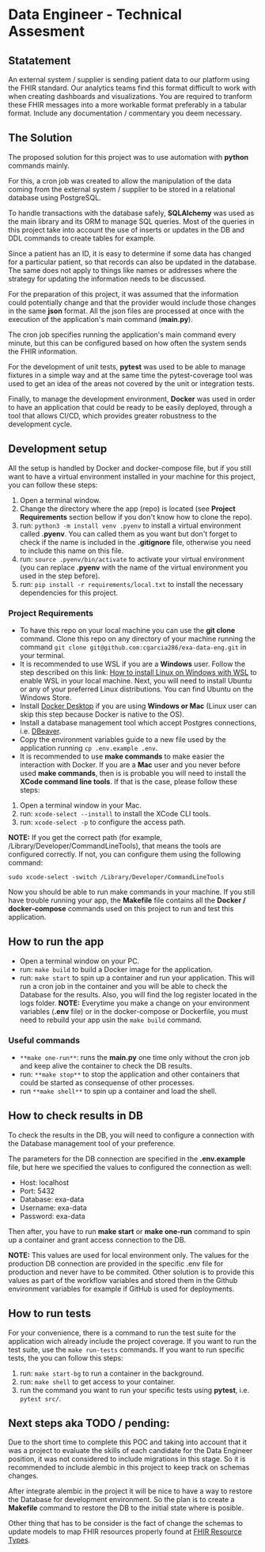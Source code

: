 # Data Engineer - Technical Assesment

## Statatement
An external system / supplier is sending patient data to our platform using the FHIR standard. Our analytics teams find this format difficult to work with when creating dashboards and visualizations. You are required to tranform these FHIR messages into a more workable format preferably in a tabular format. Include any documentation / commentary you deem necessary.

## The Solution
The proposed solution for this project was to use automation with **python** commands mainly.

For this, a cron job was created to allow the manipulation of the data coming from the external system / supplier to be stored in a relational database using PostgreSQL.

To handle transactions with the database safely, **SQLAlchemy** was used as the main library and its ORM to manage SQL queries. Most of the queries in this project take into account the use of inserts or updates in the DB and DDL commands to create tables for example.

Since a patient has an ID, it is easy to determine if some data has changed for a particular patient, so that records can also be updated in the database. The same does not apply to things like names or addresses where the strategy for updating the information needs to be discussed.

For the preparation of this project, it was assumed that the information could potentially change and that the provider would include those changes in the same **json** format. All the json files are processed at once with the execution of the application's main command (**main.py**).

The cron job specifies running the application's main command every minute, but this can be configured based on how often the system sends the FHIR information.

For the development of unit tests, **pytest** was used to be able to manage fixtures in a simple way and at the same time the pytest-coverage tool was used to get an idea of ​​the areas not covered by the unit or integration tests.

Finally, to manage the development environment, **Docker** was used in order to have an application that could be ready to be easily deployed, through a tool that allows CI/CD, which provides greater robustness to the development cycle.

## Development setup
All the setup is handled by Docker and docker-compose file, but if you still want to have a virtual environment installed in your machine for this project, you can follow these steps:

1. Open a terminal window.
2. Change the directory where the app (repo) is located (see **Project Requirements** section bellow if you don't know how to clone the repo).
3. run: `python3 -m install venv .pyenv` to install a virtual environment called **.pyenv**. You can called them as you want but don't forget to check if the name is included in the **.gitignore** file, otherwise you need to include this name on this file.
4. run: `source .pyenv/bin/activate` to activate your virtual environment (you can replace **.pyenv** with the name of the virtual environment you used in the step before).
5. run: `pip install -r requirements/local.txt` to install the necessary dependencies for this project.

### Project Requirements

- To have this repo on your local machine you can use the **git clone** command. Clone this repo on any directory of your machine running the command `git clone git@github.com:cgarcia286/exa-data-eng.git` in your terminal.
- It is recommended to use WSL if you are a **Windows** user. Follow the step described on this link: [How to install Linux on Windows with WSL](https://learn.microsoft.com/en-us/windows/wsl/install) to enable WSL in your local machine. Next, you will need to install Ubuntu or any of your preferred Linux distributions. You can find Ubuntu on the Windows Store.
- Install [Docker Desktop](https://www.docker.com/products/docker-desktop/) if you are using **Windows or Mac** (Linux user can skip this step because Docker is native to the OS).
- Install a database management tool which accept Postgres connections, i.e. [DBeaver](https://dbeaver.io).
- Copy the environment variables guide to a new file used by the application running `cp .env.example .env`.
- It is recommended to use **make commands** to make easier the interaction with Docker. If you are a **Mac** user and you never before used **make commands**, then is is probable you will need to install the **XCode command line tools**. If that is the case, please follow these steps:

1. Open a terminal window in your Mac.
2. run: `xcode-select --install` to install the XCode CLI tools.
3. run: `xcode-select -p` to configure the access path.

**NOTE:** If you get the correct path (for example, /Library/Developer/CommandLineTools), that means the tools are configured correctly. If not, you can configure them using the following command:

`sudo xcode-select -switch /Library/Developer/CommandLineTools`

Now you should be able to run make commands in your machine. If you still have trouble running your app, the **Makefile** file contains all the **Docker / docker-compose** commands used on this project to run and test this application.

## How to run the app
- Open a terminal window on your PC.
- run: `make build` to build a Docker image for the application.
- run: `make start` to spin up a container and run your application. This will run a cron job in the container and you will be able to check the Database for the results. Also, you will find the log register located in the logs folder.
**NOTE:** Everytime you make a change on your environment variables (**.env** file) or in the docker-compose or Dockerfile, you must need to rebuild your app usin the `make build` command.

### Useful commands

- `**make one-run**`: runs the **main.py** one time only without the cron job and keep alive the container to check the DB results.
- run: `**make stop**` to stop the application and other containers that could be started as consequense of other processes.
- run `**make shell**` to spin up a container and load the shell.


## How to check results in DB

To check the results in the DB, you will need to configure a connection with the Database management tool of your preference.

The parameters for the DB connection are specified in the **.env.example** file, but here we specified the values to configured the connection as well:

- Host: localhost
- Port: 5432
- Database: exa-data
- Username: exa-data
- Password: exa-data

Then after, you have to run **make start** or **make one-run** command to spin up a container and grant access connection to the DB.

**NOTE:** This values are used for local environment only. The values for the production DB connection are provided in the specific .env file for production and never have to be commited. Other solution is to provide this values as part of the workflow variables and stored them in the Github environment variables for example if GitHub is used for deployments.

## How to run tests
For your convenience, there is a command to run the test suite for the application wich already include the project coverage. If you want to run the test suite, use the `make run-tests` commands. If you want to run specific tests, the you can follow this steps:

1. run: `make start-bg` to run a container in the background.
2. run: `make shell` to get access to your container.
3. run the command you want to run your specific tests using **pytest**, i.e. `pytest src/`.

## Next steps aka TODO / pending:

Due to the short time to complete this POC and taking into account that it was a project to evaluate the skills of each candidate for the Data Engineer position, it was not considered to include migrations in this stage. So it is recommended to include alembic in this project to keep track on schemas changes.

After integrate alembic in the project it will be nice to have a way to restore the Database for development environment. So the plan is to create a **Makefile** command to restore the DB to the initial state where is posible.

Other thing that has to be consider is the fact of change the schemas to update models to map FHIR resources properly found at [FHIR Resource Types](https://www.hl7.org/fhir/resourcelist.html).
